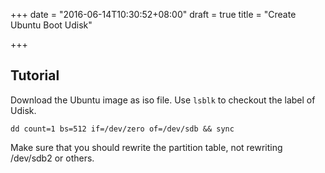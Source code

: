 +++
date = "2016-06-14T10:30:52+08:00"
draft = true
title = "Create Ubuntu Boot Udisk"

+++

## Tutorial

Download the Ubuntu image as iso file. Use `lsblk` to checkout the label of Udisk.

```
dd count=1 bs=512 if=/dev/zero of=/dev/sdb && sync
```

Make sure that you should rewrite the partition table, not rewriting /dev/sdb2 or others.